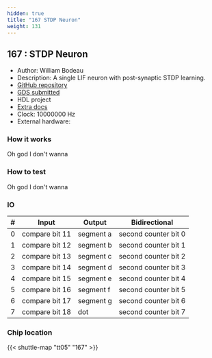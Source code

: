 ```yaml
---
hidden: true
title: "167 STDP Neuron"
weight: 131
---
```


## 167 : STDP Neuron

* Author: William Bodeau
* Description: A single LIF neuron with post-synaptic STDP learning.
* [GitHub repository](https://github.com/Gharenthi/tt05-verilog-fork-stdp)
* [GDS submitted](https://github.com/Gharenthi/tt05-verilog-fork-stdp/actions/runs/6756475768)
* HDL project
* [Extra docs]()
* Clock: 10000000 Hz
* External hardware: 



### How it works

Oh god I don't wanna


### How to test

Oh god I don't wanna


### IO

| # | Input        | Output       | Bidirectional      |
|---|--------------|--------------| -------------------|
| 0 | compare bit 11  | segment a | second counter bit 0 |
| 1 | compare bit 12  | segment b | second counter bit 1 |
| 2 | compare bit 13  | segment c | second counter bit 2 |
| 3 | compare bit 14  | segment d | second counter bit 3 |
| 4 | compare bit 15  | segment e | second counter bit 4 |
| 5 | compare bit 16  | segment f | second counter bit 5 |
| 6 | compare bit 17  | segment g | second counter bit 6 |
| 7 | compare bit 18  | dot | second counter bit 7 |

### Chip location

{{< shuttle-map "tt05" "167" >}}
